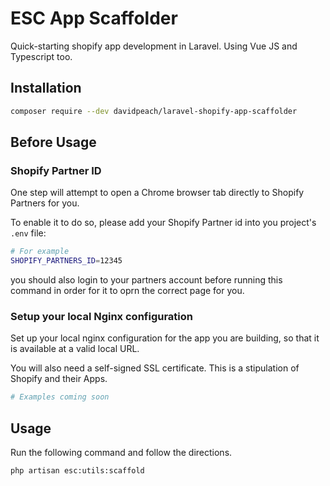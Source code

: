 # ESC App Scaffolder

Quick-starting shopify app development in Laravel. Using Vue JS and Typescript too.

## Installation

```bash
composer require --dev davidpeach/laravel-shopify-app-scaffolder
```

## Before Usage

### Shopify Partner ID
One step will attempt to open a Chrome browser tab directly to Shopify Partners for you.

To enable it to do so, please add your Shopify Partner id into you project's `.env` file:
```bash
# For example
SHOPIFY_PARTNERS_ID=12345
```

you should also login to your partners account before running this command in order for it to oprn the correct page for you.

### Setup your local Nginx configuration
Set up your local nginx configuration for the app you are building, so that it is available at a valid local URL.

You will also need a self-signed SSL certificate. This is a stipulation of Shopify and their Apps.

```bash
# Examples coming soon
```


## Usage

Run the following command and follow the directions.

```bash
php artisan esc:utils:scaffold
```
